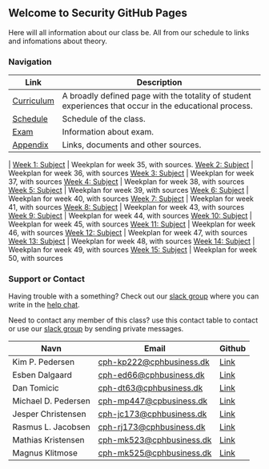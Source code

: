 ## Welcome to Security GitHub Pages

Here will all information about our class be. All from our schedule to links and infomations about theory. 

### Navigation

Link | Description
------------ | -------------
[Curriculum](./pages/curriculum.md) | A broadly defined page with the totality of student experiences that occur in the educational process.
[Schedule](./pages/schedule.md) | Schedule of the class.
[Exam](./pages/exam.md) | Information about exam.
[Appendix](./pages/appendix.md) | Links, documents and other sources.
 | 
[Week 1: Subject](./pages/week_01) | Weekplan for week 35, with sources.
[Week 2: Subject](./pages/week_02) | Weekplan for week 36, with sources
[Week 3: Subject](./pages/week_03) | Weekplan for week 37, with sources
[Week 4: Subject](./pages/week_04) | Weekplan for week 38, with sources
[Week 5: Subject](./pages/week_05) | Weekplan for week 39, with sources
[Week 6: Subject](./pages/week_06) | Weekplan for week 40, with sources
[Week 7: Subject](./pages/week_07) | Weekplan for week 41, with sources
[Week 8: Subject](./pages/week_08) | Weekplan for week 43, with sources
[Week 9: Subject](./pages/week_09) | Weekplan for week 44, with sources
[Week 10: Subject](./pages/week_10) | Weekplan for week 45, with sources
[Week 11: Subject](./pages/week_11) | Weekplan for week 46, with sources
[Week 12: Subject](./pages/week_12) | Weekplan for week 47, with sources
[Week 13: Subject](./pages/week_13) | Weekplan for week 48, with sources
[Week 14: Subject](./pages/week_14) | Weekplan for week 49, with sources
[Week 15: Subject](./pages/week_15) | Weekplan for week 50, with sources

### Support or Contact

Having trouble with a something? Check out our [slack group](https://datamatiker-security.slack.com/) where you can write in the [help chat](https://app.slack.com/client/TMGKRJMJR/CM58R2AKD).

Need to contact any member of this class? use this contact table to contact or use our [slack group](https://datamatiker-security.slack.com/) by sending private messages.

Navn | Email | Github
------------ | ------------- | -------------
Kim P. Pedersen | cph-kp222@cphbusiness.dk | [Link](https://github.com/KimHotDK)
Esben Dalgaard | cph-ed66@cphbusiness.dk | [Link](https://github.com/Edunno)
Dan Tomicic | cph-dt63@cphbusiness.dk | [Link](https://github.com/godlikecpu)
Michael D. Pedersen | cph-mp447@cpbusiness.dk | [Link](https://github.com/mich561d)
Jesper Christensen | cph-jc173@cphbusiness.dk | [Link](https://github.com/jesper3005)
Rasmus L. Jacobsen | cph-rj173@cphbusiness.dk | [Link](https://github.com/RasmusLynge)
Mathias Kristensen | cph-mk523@cphbusiness.dk | [Link](https://github.com/mathiasbk1)
Magnus Klitmose | cph-mk525@cphbusiness.dk | [Link](https://github.com/Magmose)
